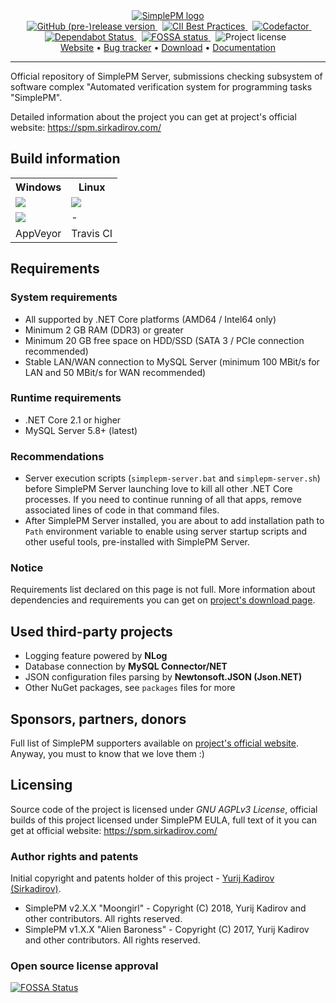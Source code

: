 <div align="center">
  <a href="https://spm.sirkadirov.com/">
    <img src="https://raw.githubusercontent.com/SirkadirovTeam/simplepm-resources/master/logo.png" alt="SimplePM logo">
  </a>
</div>
<div align="center">
  &nbsp;
  <a href="https://github.com/SirkadirovTeam/SimplePM_Server/releases">
    <img src="https://img.shields.io/github/release/SirkadirovTeam/SimplePM_Server/all.png" alt="GitHub (pre-)release version">
  </a>
  &nbsp;
  <a href="https://bestpractices.coreinfrastructure.org/projects/1230">
    <img src="https://bestpractices.coreinfrastructure.org/projects/1230/badge" alt="CII Best Practices">
  </a>
  &nbsp;
  <a href="https://www.codefactor.io/repository/github/sirkadirovteam/simplepm_server">
    <img src="https://www.codefactor.io/repository/github/sirkadirovteam/simplepm_server/badge" alt="Codefactor">
  </a>
  &nbsp;
  <a href="https://dependabot.com">
    <img src="https://api.dependabot.com/badges/status?host=github&identifier=86981262" alt="Dependabot Status">
  </a>
  &nbsp;
  <a href="https://app.fossa.io/projects/git%2Bgithub.com%2FSirkadirovTeam%2FSimplePM_Server?ref=badge_shield">
    <img src="https://app.fossa.io/api/projects/git%2Bgithub.com%2FSirkadirovTeam%2FSimplePM_Server.svg?type=shield" alt="FOSSA status">
  </a>
  &nbsp;
  <a>
    <img src="https://img.shields.io/github/license/SirkadirovTeam/SimplePM_Server.svg" alt="Project license">
  </a>
  &nbsp;
</div>
<div align="center">
  <a href="https://spm.sirkadirov.com/">Website</a> • <a href="https://simplepm.atlassian.net/projects/SERVER/">Bug tracker</a> • <a href="https://spm.sirkadirov.com/download.html">Download</a> • <a href="https://simplepm.atlassian.net/">Documentation</a>
</div>

*****

Official repository of SimplePM Server, submissions checking subsystem of software complex "Automated verification system for programming tasks "SimplePM".

Detailed information about the project you can get at project's official website: https://spm.sirkadirov.com/

## Build information

<table>
  <tr>
    <th>Windows</th>
    <th>Linux</th>
  </tr>
  
  <tr>
<td><a href="https://ci.appveyor.com/project/sirkadirov/simplepm-server"><img src="https://ci.appveyor.com/api/projects/status/35hk5hpsn70j6vq0/branch/master?svg=true"></a></td>
<td><a href="https://travis-ci.org/SirkadirovTeam/SimplePM_Server"><img src="https://travis-ci.org/SirkadirovTeam/SimplePM_Server.svg?branch=master"></a></td>
  </tr>
  
  <tr>
<td><a href="https://ci.appveyor.com/project/sirkadirov/simplepm-server"><img src="https://img.shields.io/appveyor/tests/sirkadirov/simplepm-server.png"></a></td>
<td>-</td>
  </tr>
  
  <tr>
<td>AppVeyor</td>
<td>Travis CI</td>
  </tr>
  
</table>

## Requirements

### System requirements
- All supported by .NET Core platforms (AMD64 / Intel64 only)
- Minimum 2 GB RAM (DDR3) or greater
- Minimum 20 GB free space on HDD/SSD (SATA 3 / PCIe connection recommended)
- Stable LAN/WAN connection to MySQL Server (minimum 100 MBit/s for LAN and 50 MBit/s for WAN recommended)

### Runtime requirements
- .NET Core 2.1 or higher
- MySQL Server 5.8+ (latest)

### Recommendations
- Server execution scripts (`simplepm-server.bat` and `simplepm-server.sh`) before SimplePM Server launching love to kill all other .NET Core processes. If you need to continue running of all that apps, remove associated lines of code in that command files.
- After SimplePM Server installed, you are about to add installation path to `Path` environment variable to enable using server startup scripts and other useful tools, pre-installed with SimplePM Server.

### Notice
Requirements list declared on this page is not full. More information about dependencies and requirements you can get on [project's download page](https://spm.sirkadirov.com/download.html).

## Used third-party projects
- Logging feature powered by **NLog**
- Database connection by **MySQL Connector/NET**
- JSON configuration files parsing by **Newtonsoft.JSON (Json.NET)**
- Other NuGet packages, see `packages` files for more

## Sponsors, partners, donors
Full list of SimplePM supporters available on [project's official website](https://spm.sirkadirov.com/). Anyway, you must to know that we love them :)

## Licensing
Source code of the project is licensed under *GNU AGPLv3 License*, official builds of this project licensed under SimplePM EULA, full text of it you can get at official website: https://spm.sirkadirov.com/

### Author rights and patents
Initial copyright and patents holder of this project - [Yurij Kadirov (Sirkadirov)](https://sirkadirov.com/).

- SimplePM v2.X.X "Moongirl" - Copyright (C) 2018, Yurij Kadirov and other contributors. All rights reserved.
- SimplePM v1.X.X "Alien Baroness" - Copyright (C) 2017, Yurij Kadirov and other contributors. All rights reserved.

### Open source license approval
[![FOSSA Status](https://app.fossa.io/api/projects/git%2Bgithub.com%2FSirkadirovTeam%2FSimplePM_Server.svg?type=large)](https://app.fossa.io/projects/git%2Bgithub.com%2FSirkadirovTeam%2FSimplePM_Server?ref=badge_large)
